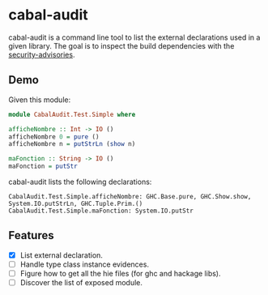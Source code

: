 # cabal-audit

cabal-audit is a command line tool to list the external declarations used in a given library.
The goal is to inspect the build dependencies with the
[security-advisories](https://github.com/haskell/security-advisories).

## Demo

Given this module:

```haskell
module CabalAudit.Test.Simple where

afficheNombre :: Int -> IO ()
afficheNombre 0 = pure ()
afficheNombre n = putStrLn (show n)

maFonction :: String -> IO ()
maFonction = putStr
```

cabal-audit lists the following declarations:

```ShellSession
CabalAudit.Test.Simple.afficheNombre: GHC.Base.pure, GHC.Show.show, System.IO.putStrLn, GHC.Tuple.Prim.()
CabalAudit.Test.Simple.maFonction: System.IO.putStr
```

## Features

- [x] List external declaration.
- [ ] Handle type class instance evidences.
- [ ] Figure how to get all the hie files (for ghc and hackage libs).
- [ ] Discover the list of exposed module.
